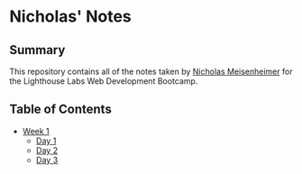 # Nicholas' Notes
## Summary
This repository contains all of the notes taken by [Nicholas Meisenheimer](https://github.com/souredoutlook) for the Lighthouse Labs Web Development Bootcamp.
## Table of Contents
* [Week 1](/Week_1)
  * [Day 1](/Week_1/Day_1)
  * [Day 2](/Week_1/Day_2)
  * [Day 3](/Week_3/Day_3)